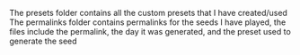 The presets folder contains all the custom presets that I have created/used
The permalinks folder contains permalinks for the seeds I have played, the files include the permalink, the day it was generated, and the preset used to generate the seed
